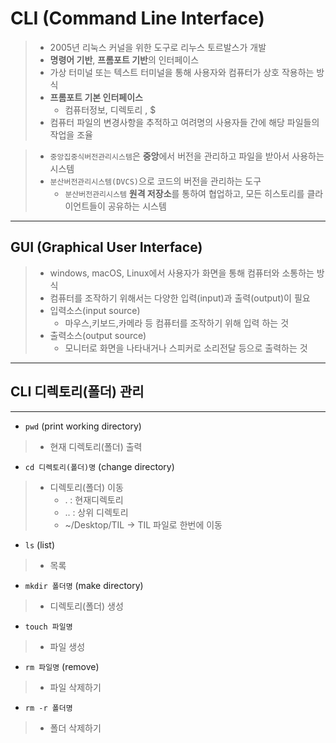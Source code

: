 # **CLI (Command Line Interface)**
>- 2005년 리눅스 커널을 위한 도구로 리누스 토르발스가 개발
>- **명령어 기반**, **프롬포트 기반**의 인터페이스
>- 가상 터미널 또는 텍스트 터미널을 통해 사용자와 컴퓨터가 상호 작용하는 방식
>- **프롬포트 기본 인터페이스**
>    - 컴퓨터정보, 디렉토리 , $
>- 컴퓨터 파일의 변경사항을 추적하고 여려명의 사용자들 간에 해당 파일들의 작업을 조율

>- `중앙집중식버전관리시스템`은 **중앙**에서 버전을 관리하고 파일을 받아서 사용하는 시스템
>- `분산버전관리시스템(DVCS)`으로 코드의 버전을 관리하는 도구
>   - `분산버전관리시스템` **원격 저장소**를 통하여 협업하고, 모든 히스토리를 클라이언트들이 공유하는 시스템
---
## **GUI (Graphical User Interface)**
>- windows, macOS, Linux에서 사용자가 화면을 통해 컴퓨터와 소통하는 방식
>- 컴퓨터를 조작하기 위해서는 다양한 입력(input)과 출력(output)이 필요
>- 입력소스(input source)
>   - 마우스,키보드,카메라 등 컴퓨터를 조작하기 위해 입력 하는 것
>- 출력소스(output source)
>   - 모니터로 화면을 나타내거나 스피커로 소리전달 등으로 출력하는 것
---
## **CLI 디렉토리(폴더) 관리**
---
- `pwd` (print working directory)
>    - 현재 디렉토리(폴더) 출력
- `cd 디렉토리(폴더)명` (change directory)
>    - 디렉토리(폴더) 이동
>        - . : 현재디렉토리
>        - .. : 상위 디렉토리
>        - ~/Desktop/TIL -> TIL 파일로 한번에 이동
- `ls` (list) 
>    - 목록
- `mkdir 폴더명` (make directory)
>    - 디렉토리(폴더) 생성
- `touch 파일명`
>    - 파일 생성
- `rm 파일명` (remove)
>    - 파일 삭제하기
- `rm -r 폴더명`
>    - 폴더 삭제하기

